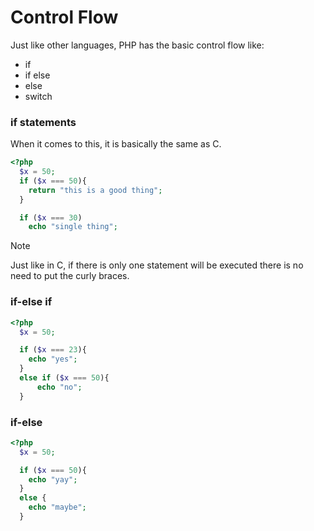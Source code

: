 # Control Flow

Just like other languages, PHP has the basic control flow like:

- if
- if else
- else
- switch



### if statements

When it comes to this, it is basically the same as C.

```php
<?php
  $x = 50;
  if ($x === 50){
  	return "this is a good thing";
  }

  if ($x === 30)
    echo "single thing";
```

> [!NOTE]
>
> Just like in C, if there is only one statement will be executed there is no need to put the curly braces.



### if-else if

```php
<?php
  $x = 50;

  if ($x === 23){
  	echo "yes";
  }
  else if ($x === 50){
      echo "no";
  }
```



### if-else

```php
<?php
  $x = 50;

  if ($x === 50){
	echo "yay";
  }
  else {
   	echo "maybe";
  }
```
